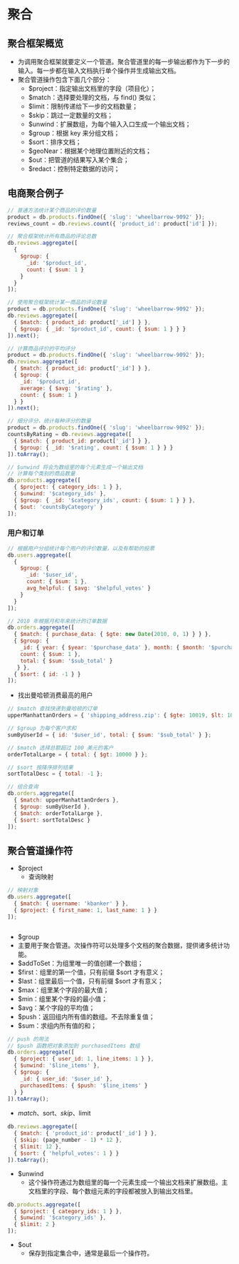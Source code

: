 # 聚合

## 聚合框架概览
- 为调用聚合框架就要定义一个管道。聚合管道里的每一步输出都作为下一步的输入。每一步都在输入文档执行单个操作并生成输出文档。
- 聚合管道操作包含下面几个部分：
  - $project：指定输出文档里的字段（项目化）；
  - $match：选择要处理的文档，与 find() 类似；
  - $limit：限制传递给下一步的文档数量；
  - $skip：跳过一定数量的文档；
  - $unwind：扩展数组，为每个输入入口生成一个输出文档；
  - $group：根据 key 来分组文档；
  - $sort：排序文档；
  - $geoNear：根据某个地理位置附近的文档；
  - $out：把管道的结果写入某个集合；
  - $redact：控制特定数据的访问；

## 电商聚合例子
```js
// 普通方法统计某个商品的评价数量
product = db.products.findOne({ 'slug': 'wheelbarrow-9092' });
reviews_count = db.reviews.count({ 'product_id': product['id'] });

// 聚合框架统计所有商品的评论总数
db.reviews.aggregate([
  {
    $group: {
      _id: '$product_id',
      count: { $sum: 1 }
    }
  }
]);

// 使用聚合框架统计某一商品的评论数量
product = db.products.findOne({ 'slug': 'wheelbarrow-9092' });
db.reviews.aggregate([
  { $match: { product_id: product['_id'] } },
  { $group: { _id: '$product_id', count: { $sum: 1 } } }
]).next();

// 计算商品评价的平均评分
product = db.products.findOne({ 'slug': 'wheelbarrow-9092' });
db.reviews.aggregate([
  { $match: { product_id: product['_id'] } },
  { $group: { 
    _id: '$product_id', 
    average: { $avg: '$rating' },
    count: { $sum: 1 } 
  } }
]).next();

// 细分评分，统计每种评分的数量
product = db.products.findOne({ 'slug': 'wheelbarrow-9092' });
countsByRating = db.reviews.aggregate([
  { $match: { product_id: product['_id'] } },
  { $group: { _id: '$rating', count: { $sum: 1 } } }
]).toArray();

// $unwind 将会为数组里的每个元素生成一个输出文档
// 计算每个类别的商品数量
db.products.aggregate([
  { $project: { category_ids: 1 } },
  { $unwind: '$category_ids' },
  { $group: { _id: '$category_ids', count: { $sum: 1 } } },
  { $out: 'countsByCategory' }
]);
```

### 用户和订单
```js
// 根据用户分组统计每个用户的评价数量，以及有帮助的投票
db.users.aggregate([
  {
    $group: {
      _id: '$user_id',
      count: { $sum: 1 },
      avg_helpful: { $avg: '$helpful_votes' }
    }
  }
]);

// 2010 年根据月和年来统计的订单数据
db.orders.aggregate([
  { $match: { purchase_data: { $gte: new Date(2010, 0, 1) } } },
  { $group: { 
    _id: { year: { $year: '$purchase_data' }, month: { $month: '$purchase_data' } },
    count: { $sum: 1 },
    total: { $sum: '$sub_total' }
   } },
  { $sort: { id: -1 } }
]);
```

- 找出曼哈顿消费最高的用户
```js
// $match 查找快递到曼哈顿的订单
upperManhattanOrders = { 'shipping_address.zip': { $gte: 10019, $lt: 10040 } };

// $group 为每个客户求和
sumByUserId = { id: '$user_id', total: { $sum: '$sub_total' } };

// $match 选择总额超过 100 美元的客户
orderTotalLarge = { total: { $gt: 10000 } };

// $sort 按降序排列结果
sortTotalDesc = { total: -1 };

// 组合查询
db.orders.aggregate([
  { $match: upperManhattanOrders },
  { $group: sumByUserId },
  { $match: orderTotalLarge },
  { $sort: sortTotalDesc }
]);
```

## 聚合管道操作符
- $project
  - 查询映射

```js
// 映射对象
db.users.aggregate([
  { $match: { username: 'kbanker' } },
  { $project: { first_name: 1, last_name: 1 } }
]);



```
- $group
- 主要用于聚合管道。次操作符可以处理多个文档的聚合数据，提供诸多统计功能。
- $addToSet：为组里唯一的值创建一个数组；
- $first：组里的第一个值，只有前缀 $sort 才有意义；
- $last：组里最后一个值，只有前缀 $sort 才有意义；
- $max：组里某个字段的最大值；
- $min：组里某个字段的最小值；
- $avg：某个字段的平均值；
- $push：返回组内所有值的数组。不去除重复值；
- $sum：求组内所有值的和；

```js
// push 的用法
// $push 函数把对象添加到 purchasedItems 数组
db.orders.aggregate([
  { $project: { user_id: 1, line_items: 1 } },
  { $unwind: '$line_items' },
  { $group: { 
    _id: { user_id: '$user_id' },
    purchasedItems: { $push: '$line_items' }
  } }
]).toArray();
```

- $match、$sort、$skip、$limit
```js
db.reviews.aggregate([
  { $match: { 'product_id': product['_id'] } },
  { $skip: (page_number - 1) * 12 },
  { $limit: 12 },
  { $sort: { 'helpful_votes': 1 } }
]).toArray();
```

- $unwind
  - 这个操作符通过为数组里的每一个元素生成一个输出文档来扩展数组。主文档里的字段、每个数组元素的字段都被放入到输出文档里。
```js
db.products.aggregate([
  { $project: { category_ids: 1 } },
  { $unwind: '$category_ids' },
  { $limit: 2 }
]);
```

- $out
  - 保存到指定集合中，通常是最后一个操作符。